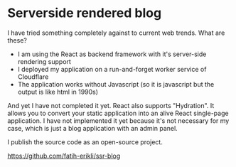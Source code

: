 # Serverside rendered blog

I have tried something completely against to current web trends. What are these?

- I am using the React as backend framework with it's server-side rendering support
- I deployed my application on a run-and-forget worker service of Cloudflare
- The application works without Javascript (so it is javascript but the output is like html in 1990s)

And yet I have not completed it yet. React also supports "Hydration". It allows you to convert your static application into an alive React single-page application. I have not implemented it yet because it's not necessary for my case, which is just a blog application with an admin panel.

I publish the source code as an open-source project.

<https://github.com/fatih-erikli/ssr-blog>
